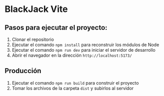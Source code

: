 # BlackJack Vite

## Pasos para ejecutar el proyecto:

1. Clonar el repositorio
2. Ejecutar el comando `npm install` para reconstruir los módulos de Node
3. Ejecutar el comando `npm run dev` para iniciar el servidor de desarrollo
4. Abrir el navegador en la dirección `http://localhost:5173/`

## Producción

1. Ejecutar el comando `npm run build` para construir el proyecto
2. Tomar los archivos de la carpeta `dist` y subirlos al servidor